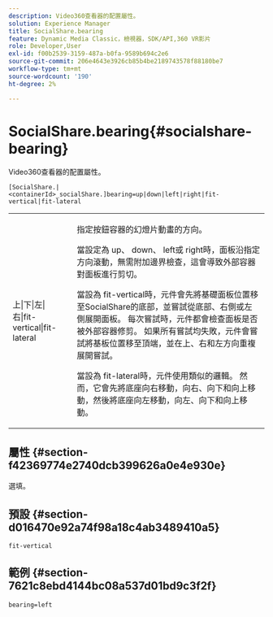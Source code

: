 ```yaml
---
description: Video360查看器的配置屬性。
solution: Experience Manager
title: SocialShare.bearing
feature: Dynamic Media Classic，檢視器，SDK/API,360 VR影片
role: Developer,User
exl-id: f00b2539-3159-487a-b0fa-9589b694c2e6
source-git-commit: 206e4643e3926cb85b4be2189743578f88180be7
workflow-type: tm+mt
source-wordcount: '190'
ht-degree: 2%

---
```


# SocialShare.bearing{#socialshare-bearing}

Video360查看器的配置屬性。

`[SocialShare.|<containerId>_socialShare.]bearing=up|down|left|right|fit-vertical|fit-lateral`

<table id="table_C616483932C2482CA9794DDD7313FD7C"> 
 <tbody> 
  <tr> 
   <td colname="col1"> <p> <span class="codeph"> 上|下|左|右|fit-vertical|fit-lateral</span> </p> </td> 
   <td colname="col2"> <p> 指定按鈕容器的幻燈片動畫的方向。 </p> <p> 當設定為<span class="codeph"> up</span>、<span class="codeph"> down</span>、<span class="codeph"> left</span>或<span class="codeph"> right</span>時，面板沿指定方向滾動，無需附加邊界檢查，這會導致外部容器對面板進行剪切。 </p> <p>當設為<span class="codeph"> fit-vertical</span>時，元件會先將基礎面板位置移至SocialShare的底部，並嘗試從底部、右側或左側展開面板。 每次嘗試時，元件都會檢查面板是否被外部容器修剪。 如果所有嘗試均失敗，元件會嘗試將基板位置移至頂端，並在上、右和左方向重複展開嘗試。 </p> <p>當設為<span class="codeph"> fit-lateral</span>時，元件使用類似的邏輯。 然而，它會先將底座向右移動，向右、向下和向上移動，然後將底座向左移動，向左、向下和向上移動。 </p> </td> 
  </tr> 
 </tbody> 
</table>

## 屬性 {#section-f42369774e2740dcb399626a0e4e930e}

選填。

## 預設 {#section-d016470e92a74f98a18c4ab3489410a5}

`fit-vertical`

## 範例 {#section-7621c8ebd4144bc08a537d01bd9c3f2f}

```
bearing=left
```
